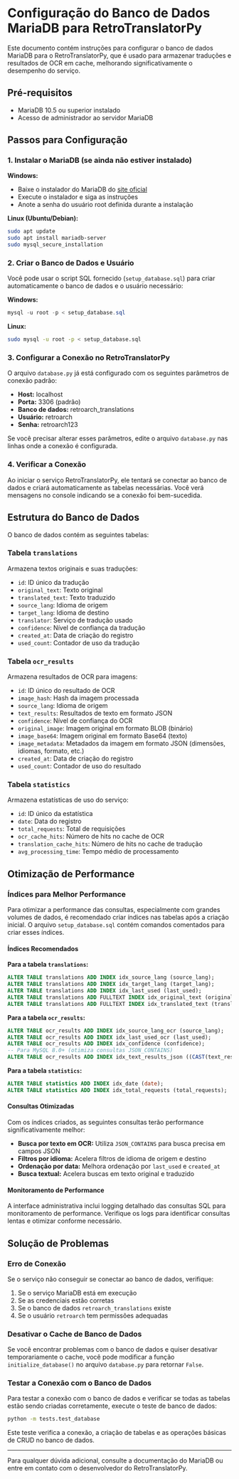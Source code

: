 # Configuração do Banco de Dados MariaDB para RetroTranslatorPy

Este documento contém instruções para configurar o banco de dados MariaDB para o RetroTranslatorPy, que é usado para armazenar traduções e resultados de OCR em cache, melhorando significativamente o desempenho do serviço.

## Pré-requisitos

- MariaDB 10.5 ou superior instalado
- Acesso de administrador ao servidor MariaDB

## Passos para Configuração

### 1. Instalar o MariaDB (se ainda não estiver instalado)

**Windows:**
- Baixe o instalador do MariaDB do [site oficial](https://mariadb.org/download/)
- Execute o instalador e siga as instruções
- Anote a senha do usuário root definida durante a instalação

**Linux (Ubuntu/Debian):**
```bash
sudo apt update
sudo apt install mariadb-server
sudo mysql_secure_installation
```

### 2. Criar o Banco de Dados e Usuário

Você pode usar o script SQL fornecido (`setup_database.sql`) para criar automaticamente o banco de dados e o usuário necessário:

**Windows:**
```powershell
mysql -u root -p < setup_database.sql
```

**Linux:**
```bash
sudo mysql -u root -p < setup_database.sql
```

### 3. Configurar a Conexão no RetroTranslatorPy

O arquivo `database.py` já está configurado com os seguintes parâmetros de conexão padrão:

- **Host:** localhost
- **Porta:** 3306 (padrão)
- **Banco de dados:** retroarch_translations
- **Usuário:** retroarch
- **Senha:** retroarch123

Se você precisar alterar esses parâmetros, edite o arquivo `database.py` nas linhas onde a conexão é configurada.

### 4. Verificar a Conexão

Ao iniciar o serviço RetroTranslatorPy, ele tentará se conectar ao banco de dados e criará automaticamente as tabelas necessárias. Você verá mensagens no console indicando se a conexão foi bem-sucedida.

## Estrutura do Banco de Dados

O banco de dados contém as seguintes tabelas:

### Tabela `translations`

Armazena textos originais e suas traduções:

- `id`: ID único da tradução
- `original_text`: Texto original
- `translated_text`: Texto traduzido
- `source_lang`: Idioma de origem
- `target_lang`: Idioma de destino
- `translator`: Serviço de tradução usado
- `confidence`: Nível de confiança da tradução
- `created_at`: Data de criação do registro
- `used_count`: Contador de uso da tradução

### Tabela `ocr_results`

Armazena resultados de OCR para imagens:

- `id`: ID único do resultado de OCR
- `image_hash`: Hash da imagem processada
- `source_lang`: Idioma de origem
- `text_results`: Resultados de texto em formato JSON
- `confidence`: Nível de confiança do OCR
- `original_image`: Imagem original em formato BLOB (binário)
- `image_base64`: Imagem original em formato Base64 (texto)
- `image_metadata`: Metadados da imagem em formato JSON (dimensões, idiomas, formato, etc.)
- `created_at`: Data de criação do registro
- `used_count`: Contador de uso do resultado

### Tabela `statistics`

Armazena estatísticas de uso do serviço:

- `id`: ID único da estatística
- `date`: Data do registro
- `total_requests`: Total de requisições
- `ocr_cache_hits`: Número de hits no cache de OCR
- `translation_cache_hits`: Número de hits no cache de tradução
- `avg_processing_time`: Tempo médio de processamento

## Otimização de Performance

### Índices para Melhor Performance

Para otimizar a performance das consultas, especialmente com grandes volumes de dados, é recomendado criar índices nas tabelas após a criação inicial. O arquivo `setup_database.sql` contém comandos comentados para criar esses índices.

#### Índices Recomendados

**Para a tabela `translations`:**
```sql
ALTER TABLE translations ADD INDEX idx_source_lang (source_lang);
ALTER TABLE translations ADD INDEX idx_target_lang (target_lang);
ALTER TABLE translations ADD INDEX idx_last_used (last_used);
ALTER TABLE translations ADD FULLTEXT INDEX idx_original_text (original_text);
ALTER TABLE translations ADD FULLTEXT INDEX idx_translated_text (translated_text);
```

**Para a tabela `ocr_results`:**
```sql
ALTER TABLE ocr_results ADD INDEX idx_source_lang_ocr (source_lang);
ALTER TABLE ocr_results ADD INDEX idx_last_used_ocr (last_used);
ALTER TABLE ocr_results ADD INDEX idx_confidence (confidence);
-- Para MySQL 8.0+ (otimiza consultas JSON_CONTAINS)
ALTER TABLE ocr_results ADD INDEX idx_text_results_json ((CAST(text_results AS JSON)));
```

**Para a tabela `statistics`:**
```sql
ALTER TABLE statistics ADD INDEX idx_date (date);
ALTER TABLE statistics ADD INDEX idx_total_requests (total_requests);
```

#### Consultas Otimizadas

Com os índices criados, as seguintes consultas terão performance significativamente melhor:

- **Busca por texto em OCR:** Utiliza `JSON_CONTAINS` para busca precisa em campos JSON
- **Filtros por idioma:** Acelera filtros de idioma de origem e destino
- **Ordenação por data:** Melhora ordenação por `last_used` e `created_at`
- **Busca textual:** Acelera buscas em texto original e traduzido

#### Monitoramento de Performance

A interface administrativa inclui logging detalhado das consultas SQL para monitoramento de performance. Verifique os logs para identificar consultas lentas e otimizar conforme necessário.

## Solução de Problemas

### Erro de Conexão

Se o serviço não conseguir se conectar ao banco de dados, verifique:

1. Se o serviço MariaDB está em execução
2. Se as credenciais estão corretas
3. Se o banco de dados `retroarch_translations` existe
4. Se o usuário `retroarch` tem permissões adequadas

### Desativar o Cache de Banco de Dados

Se você encontrar problemas com o banco de dados e quiser desativar temporariamente o cache, você pode modificar a função `initialize_database()` no arquivo `database.py` para retornar `False`.

### Testar a Conexão com o Banco de Dados

Para testar a conexão com o banco de dados e verificar se todas as tabelas estão sendo criadas corretamente, execute o teste de banco de dados:

```bash
python -m tests.test_database
```

Este teste verifica a conexão, a criação de tabelas e as operações básicas de CRUD no banco de dados.

---

Para qualquer dúvida adicional, consulte a documentação do MariaDB ou entre em contato com o desenvolvedor do RetroTranslatorPy.